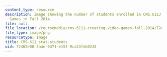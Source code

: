 ```yaml
---
content_type: resource
description: Image showing the number of students enrolled in CMS.611J Creating Video
  Games in Fall 2014.
file: null
file_location: /coursemedia/cms-611j-creating-video-games-fall-2014/72462e003aae6471e1539ca13feb0243_CMS-611_stat-students.png
file_type: image/png
resourcetype: Image
title: CMS-611_stat-students
uid: 72462e00-3aae-6471-e153-9ca13feb0243
---
```

